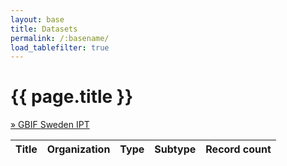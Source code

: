 ```yaml
---
layout: base
title: Datasets
permalink: /:basename/
load_tablefilter: true
---
```


# {{ page.title }}

<div class="mb-4 text-xl">
    <a href="https://www.gbif.se/ipt/">&raquo; GBIF Sweden IPT</a>
</div>

<table id="datasetstable">
    <thead>
        <tr>
            <th>Title</th>
            <th>Organization</th>
            <th>Type</th>
            <th>Subtype</th>
            <th data-sort-method="number">Record count</th>
        </tr>
    </thead>
    <tbody>
    </tbody>
</table>

<script>

const onPageLoad = async() => {

    records = await fetchRecords();
    populateTable(records);
    setupTableFilter();
}

const fetchRecords = async() => {
    const response = await fetch('https://api.gbif.org/v1/dataset/search?publishingCountry=SE&limit=500');
    const json = await response.json();
    const records = json['results'];

    for (var record of records) {
        await fetchRecordCountIfMissing(record);
    }

    records.sort((a, b) => (a.title > b.title) ? 1 : ((b.title > a.title) ? -1 : 0));

    return records;
}

const fetchRecordCountIfMissing = async(record) => {
    if (!'recordCount' in record || record.recordCount == 0 || record.type == 'CHECKLIST') { 
        var count = 0;
        if (record.type == 'OCCURRENCE' || record.type == 'SAMPLING_EVENT') {
            const response = await fetch('https://api.gbif.org/v1/occurrence/count?datasetKey=' + record.key);
            count = await response.json();
        } else if (record.type == 'CHECKLIST') {
            const response = await fetch('https://api.gbif.org/v1/dataset/' + record.key + '/metrics');
            const json = await response.json();
            count = json['countByOrigin']['SOURCE'];
        }
        record['recordCount'] = count;
    }
}

const populateTable = (records) => {
    const tableBody = document.getElementById('datasetstable').getElementsByTagName('tbody')[0];
    records.forEach(record => {
        const newRow = tableBody.insertRow();
        const tdTitle = document.createElement('td');
        tdTitle.appendChild(Object.assign(document.createElement('a'), 
            {href: 'https://www.gbif.org/dataset/' + record.key, textContent: record.title}));
        newRow.appendChild(tdTitle);
        newRow.appendChild(Object.assign(document.createElement('td'), {textContent: record.publishingOrganizationTitle}));
        newRow.appendChild(Object.assign(document.createElement('td'), {textContent: record.type}));
        newRow.appendChild(Object.assign(document.createElement('td'), {textContent: record.subtype}));
        newRow.appendChild(Object.assign(document.createElement('td'), 
            {className:'table-number text-right', textContent:parseInt(record.recordCount).toLocaleString('en-GB')}));
    });
}

const setupTableFilter = () => {
    const tf = new TableFilter('datasetstable', {
        base_path: 'https://unpkg.com/tablefilter@0.7.3/dist/tablefilter/',
        alternate_rows: true,
        col_types: ['string', 'string', 'string', 'string', 'number'],
        col_1: 'select',
        col_2: 'select',
        col_3: 'select',
        col_4: 'none',
        clear_filter_text: '- All -',
        extensions: [{ name: 'sort' }]
    });
    tf.init();
}

onPageLoad();

</script>
